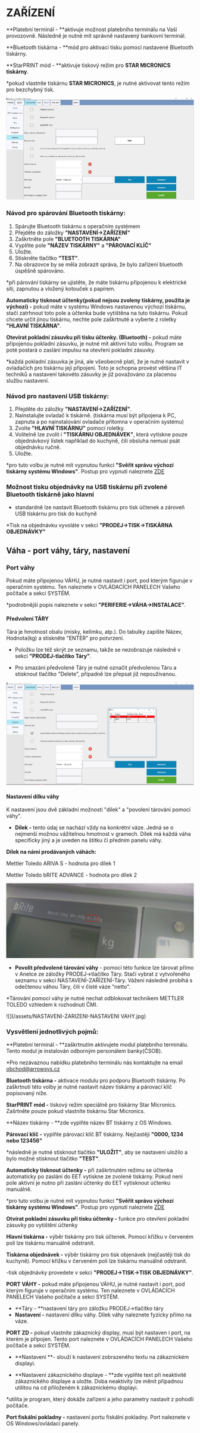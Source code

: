 # ZAŘÍZENÍ

**Platební terminál - **aktivuje možnost platebního terminálu na Vaší provozovně. Následně je nutné mít správně nastavený bankovní terminál.

**Bluetooth tiskárna - **mód pro aktivaci tisku pomocí nastavené Bluetooth tiskárny.

**StarPRINT mód - **aktivuje tiskový režim pro **STAR MICRONICS tiskárny**.

\*pokud vlastníte tiskárnu **STAR MICRONICS**, je nutné aktivovat tento režim pro bezchybný tisk.

![](/assets/NASTAVENI-ZARIZENI2.jpg)

### Návod pro spárování Bluetooth tiskárny:

1. Spárujte Bluetooth tiskárnu s operačním systémem
2. Přejděte do záložky **"NASTAVENÍ-&gt;ZAŘÍZENÍ"**
3. Zaškrtněte pole **"BLUETOOTH TISKÁRNA"**
4. Vyplňte pole **"NÁZEV TISKÁRNY"** a **"PÁROVACÍ KLÍČ"**
5. Uložte.
6. Stiskněte tlačítko **"TEST"**.
7. Na obrazovce by se měla zobrazit správa, že bylo zařízení bluetooth úspěšně spárováno.

\*při párování tiskárny se ujistěte, že máte tiskárnu připojenou k elektrické síti, zapnutou a vložený kotouček s papírem.

**Automaticky tisknout účtenky\(pokud nejsou zvoleny tiskárny, použita je výchozí\) -** pokud máte v systému Windows nastavenou výchozí tiskárnu, stačí zatrhnout toto pole a účtenka bude vytištěna na tuto tiskárnu. Pokud chcete určit jinou tiskárnu, nechte pole zaškrtnuté a vyberte z roletky **"HLAVNÍ TISKÁRNA"**.

**Otevírat pokladní zásuvku při tisku účtenky. \(Bluetooth\) -** pokud máte připojenou pokladní zásuvku, je nutné mít aktivní tuto volbu. Program se poté postará o zaslání impulsu na otevření pokladní zásuvky.

\*každá pokladní zásuvka je jiná, ale všeobecně platí, že je nutné nastavit v ovladačích pro tiskárnu její připojení. Toto je schopna provést většina IT techniků a nastavení takovéto zásuvky je již považováno za placenou službu nastavení.

### Návod pro nastavení USB tiskárny:

1. Přejděte do záložky **"NASTAVENÍ-&gt;ZAŘÍZENÍ"**.
2. Nainstalujte ovladač k tiskárně. \(tiskárna musí být připojena k PC, zapnuta a po nainstalování ovladače přítomna v operačním systému\)
3. Zvolte **"HLAVNÍ TISKÁRNU"** pomocí roletky.
4. Volitelně lze zvolit i **"TISKÁRNU OBJEDNÁVEK"**, která vytiskne pouze objednávkový lístek například do kuchyně, čili obsluha nemusí psát objednávku ručně.
5. Uložte.

\*pro tuto volbu je nutné mít vypnutou funkci **"Svěřit správu výchozí tiskárny systému Windows"**. Postup pro vypnutí naleznete [ZDE](https://support.microsoft.com/cs-cz/help/4028622/windows-10-how-to-set-a-default-printer) 

### Možnost tisku objednávky na USB tiskárnu při zvolené Bluetooth tiskárně jako hlavní

* standardně lze nastavit Bluetooth tiskárnu pro tisk účtenek a zároveň USB tiskárnu pro tisk do kuchyně

\*Tisk na objednávku vyvoláte v sekci **"PRODEJ-&gt;TISK-&gt;TISKÁRNA OBJEDNÁVKY"**

## Váha - port váhy, táry, nastavení

### **Port váhy**

Pokud máte připojenou VÁHU, je nutné nastavit i port, pod kterým figuruje v operačním systému. Ten naleznete v OVLÁDACÍCH PANELECH Vašeho počítače a sekci SYSTÉM.

\*podrobnější popis naleznete v sekci **"PERIFERIE-&gt;VÁHA-&gt;INSTALACE"**.

#### Předvolení TÁRY

Tára je hmotnost obalu \(misky, kelímku, atp.\). Do tabulky zapište Název, Hodnota\(kg\) a stiskněte "ENTER" pro potvrzení.

* Položku lze též skrýt ze seznamu, takže se nezobrazuje následně v sekci **"PRODEJ-tlačítko Táry"**.

* Pro smazání předvolené Táry je nutné označit předvolenou Táru a stisknout tlačítko "Delete", případně lze přepsat již nepoužívanou.

![](/assets/NASTAVENI-ZARIZENI-TARY.jpg)

#### **Nastavení dílku váhy**

K nastavení jsou dvě základní možnosti "dílek" a "povolení tárování pomocí váhy".

* **Dílek -** tento údaj se nachází vždy na konkrétní váze. Jedná se o nejmenší možnou vážitelnou hmotnost v gramech. Dílek má každá váha specificky jiný a je uveden na štítku či předním panelu váhy.

**Dílek na námi prodávaných váhách:**

Mettler Toledo ARIVA S - hodnota pro dílek 1

Mettler Toledo bRITE ADVANCE - hodnota pro dílek 2

![](/assets/NASTAVENI-ZARIZENI-NASTAVENI-DILEK2.jpg)

* **Povolit předvolené tárování váhy** - pomocí této funkce lze tárovat přímo v Anetce ze záložky PRODEJ-&gt;tlačítko Táry. Stačí vybrat z vytvořeného seznamu v sekci NASTAVENÍ-ZAŘÍZENÍ-Táry. Vážení následně probíhá s odečtenou váhou Táry, čili v čisté váze "netto".

\*Tárování pomocí váhy je nutné nechat odblokovat technikem METTLER TOLEDO vzhledem k rozhodnutí ČMI.

![](/assets/NASTAVENI-ZARIZENI-NASTAVENI VAHY.jpg)

### **Vysvětlení jednotlivých pojmů:**

**Platební terminál - **zaškrtnutím aktivujete modul platebního terminálu. Tento modul je instalován odborným personálem banky\(ČSOB\).

\*Pro nezávaznou nabídku platebního terminálu nás kontaktujte na email obchod@arrowsys.cz

**Bluetooth tiskárna -** aktivace modulu pro podporu Bluetooth tiskárny. Po zaškrtnutí této volby je nutné nastavit název tiskárny a párovací klíč popisovaný níže.

**StarPRINT mód -** tiskový režim speciálně pro tiskárny Star Micronics. Zašrtněte pouze pokud vlastníte tiskárnu Star Micronics.

**Název tiskárny - **zde vyplňte název BT tiskárny z OS Windows.

**Párovací klíč -** vyplňte párovací klíč BT tiskárny. Nejčastěji **"0000, 1234 nebo 123456"**

\*následně je nutné stisknout tlačítko **"ULOŽIT"**, aby se nastavení uložilo a bylo možné stisknout tlačítko **"TEST"**.

**Automaticky tisknout účtenky -** při zaškrtnutém režimu se účtenka automaticky po zaslání do EET vytiskne ze zvolené tiskárny. Pokud není pole aktivní je nutno při zaslání účtenky do EET vytisknout účtenku manuálně.

\*pro tuto volbu je nutné mít vypnutou funkci **"Svěřit správu výchozí tiskárny systému Windows"**. Postup pro vypnutí naleznete [ZDE](https://support.microsoft.com/cs-cz/help/4028622/windows-10-how-to-set-a-default-printer) 

**Otvírat pokladní zásuvku při tisku účtenky -** funkce pro otevření pokladní zásuvky po vytištění účtenky

**Hlavní tiskárna -** výběr tiskárny pro tisk účtenek. Pomocí křížku v červeném poli lze tiskárnu manuálně odstranit.

**Tiskárna objednávek -** výběr tiskárny pro tisk objenávek \(nejčastěji tisk do kuchyně\). Pomocí křížku v červeném poli lze tiskárnu manuálně odstranit.

-tisk objednávky provedete v sekci **"PRODEJ-&gt;TISK-&gt;TISK OBJEDNÁVKY"**.

**PORT VÁHY -** pokud máte připojenou VÁHU, je nutné nastavit i port, pod kterým figuruje v operačním systému. Ten naleznete v OVLÁDACÍCH PANELECH Vašeho počítače a sekci SYSTÉM.

* **Táry - **nastavení táry pro záložku PRODEJ-&gt;tlačítko táry
* **Nastavení -** nastavení dílku váhy. Dílek váhy naleznete fyzicky přímo na váze.

**PORT ZD -** pokud vlastníte zákaznický display, musí být nastaven i port, na kterém je připojen. Tento port naleznete v OVLÁDACÍCH PANELECH Vašeho počítače a sekci SYSTÉM.

* **Nastavení **- slouží k nastavení zobrazeného textu na zákaznickém displayi.

* **Nastavení zákaznického displaye - **zde vyplňte text při neaktivitě zákaznického displaye a uložte. Doba neaktivity lze měnit případnou utilitou na cd přiloženém k zákaznickému displayi.

\*utilita je program, který dokáže zařízení a jeho parametry nastavit z pohodlí počítače.

**Port fiskální pokladny -** nastavení portu fiskální pokladny. Port naleznete v OS Windows/ovládací panely.

